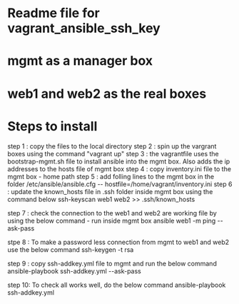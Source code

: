 # Readme file for vagrant_ansible_ssh_key
# mgmt as a manager box 
# web1 and web2 as the real boxes
# Steps to install 

step 1 : copy the files to the local directory
step 2 : spin up the vargrant boxes using the command "vagrant up"
step 3 : the vagrantfile uses the bootstrap-mgmt.sh file to install ansible into the mgmt box. Also adds the ip addresses to the hosts file of mgmt box
step 4 : copy inventory.ini file to the mgmt box - home path
step 5 : add folling lines to the mgmt box in the folder /etc/ansible/ansible.cfg -- hostfile=/home/vagrant/inventory.ini
step 6 : update the known_hosts file in .ssh folder inside mgmt box using the command below
	ssh-keyscan web1 web2 >> .ssh/known_hosts

step 7 : check the connection to the web1 and web2 are working file by using the below command - run inside mgmt box
	ansible web1 -m ping --ask-pass
	
stpe 8 : To make a password less connection from mgmt to web1 and web2 use the below command
	ssh-keygen -t rsa

step 9 : copy ssh-addkey.yml file to mgmt and run the below command
	ansible-playbook ssh-addkey.yml --ask-pass

step 10: To check all works well, do the below command
	ansible-playbook ssh-addkey.yml

		

